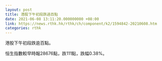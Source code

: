```yaml
---
layout: post
title: 港股下午初段跌過百點
date: 2021-06-08 13:11:20.000000000 +08:00
link: https://news.rthk.hk/rthk/ch/component/k2/1594842-20210608.htm
categories: rthk
---
```


港股下午初段跌逾百點。

恒生指數較早時報28676點，跌111點，跌幅0.38%。
